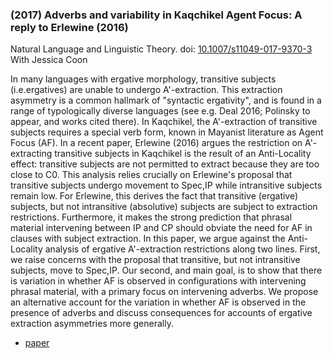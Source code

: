 ### (2017) Adverbs and variability in Kaqchikel Agent Focus: A reply to Erlewine (2016) ###

Natural Language and Linguistic Theory. doi: [10.1007/s11049-017-9370-3](https://doi.org/10.1007/s11049-017-9370-3) With Jessica Coon

In many languages with ergative morphology, transitive subjects (i.e.ergatives) are unable to undergo A'-extraction. This extraction asymmetry is a common hallmark of "syntactic ergativity", and is found in a range of typologically diverse languages (see e.g. Deal 2016; Polinsky to appear, and works cited there). In Kaqchikel, the A'-extraction of transitive subjects requires a special verb form, known in Mayanist literature as Agent Focus (AF). In a recent paper, Erlewine (2016) argues the restriction on A'-extracting transitive subjects in Kaqchikel is the result of an Anti-Locality effect: transitive subjects are not permitted to extract because they are too close to C0. This analysis relies crucially on Erlewine's proposal that transitive subjects undergo movement to Spec,IP while intransitive subjects remain low. For Erlewine, this derives the fact that transitive (ergative) subjects, but not intransitive (absolutive) subjects are subject to extraction restrictions. Furthermore, it makes the strong prediction that phrasal material intervening between IP and CP should obviate the need for AF in clauses with subject extraction. In this paper, we argue against the Anti-Locality analysis of ergative A'-extraction restrictions along two lines. First, we raise concerns with the proposal that transitive, but not intransitive subjects, move to Spec,IP. Our second, and main goal, is to show that there is variation in whether AF is observed in configurations with intervening phrasal material, with a primary focus on intervening adverbs. We propose an alternative account for the variation in whether AF is observed in the presence of adverbs and discuss consequences for accounts of ergative extraction asymmetries more generally.


+ [paper](./resources/papers/HendersonCoonNLLT.pdf)
